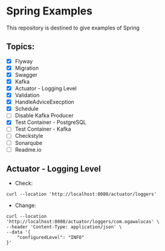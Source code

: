 # Spring Examples

This repository is destined to give examples of Spring

## Topics:
- [x] Flyway
- [x] Migration
- [x] Swagger
- [x] Kafka
- [x] Actuator - Logging Level
- [x] Validation
- [x] HandleAdviceExecption
- [x] Schedule
- [ ] Disable Kafka Producer
- [x] Test Container - PostgreSQL
- [ ] Test Container - Kafka
- [ ] Checkstyle
- [ ] Sonarqube
- [ ] Readme.io

## Actuator - Logging Level
- Check:
```shell
curl --location 'http://localhost:8080/actuator/loggers'
```

- Change:
```shell
curl --location 'http://localhost:8080/actuator/loggers/com.ogawalucas' \
--header 'Content-Type: application/json' \
--data '{
    "configuredLevel": "INFO"
}'
```